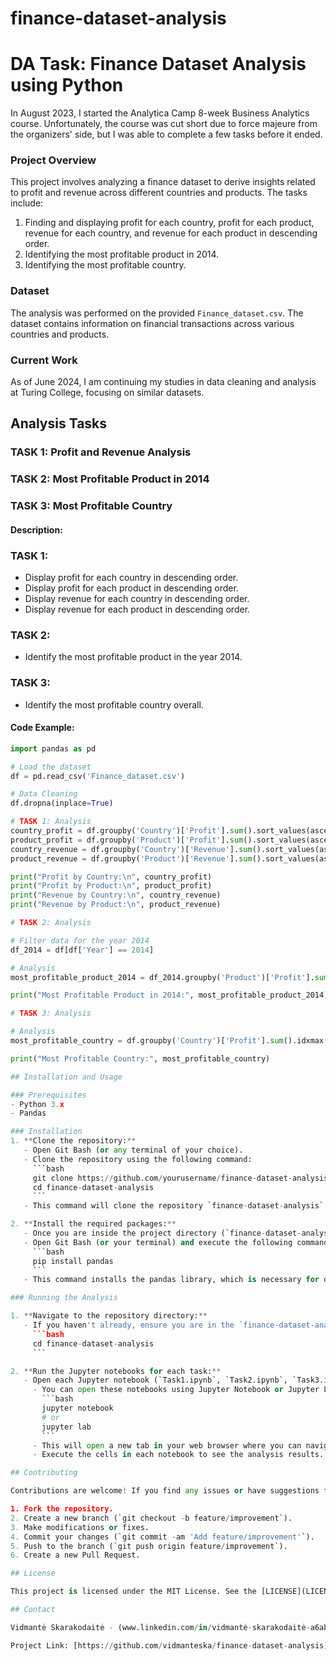 # finance-dataset-analysis

# DA Task: Finance Dataset Analysis using Python

In August 2023, I started the Analytica Camp 8-week Business Analytics course. Unfortunately, the course was cut short due to force majeure from the organizers' side, but I was able to complete a few tasks before it ended.

### Project Overview
This project involves analyzing a finance dataset to derive insights related to profit and revenue across different countries and products. The tasks include:

1. Finding and displaying profit for each country, profit for each product, revenue for each country, and revenue for each product in descending order.
2. Identifying the most profitable product in 2014.
3. Identifying the most profitable country.

### Dataset
The analysis was performed on the provided `Finance_dataset.csv`. The dataset contains information on financial transactions across various countries and products.

### Current Work
As of June 2024, I am continuing my studies in data cleaning and analysis at Turing College, focusing on similar datasets.

## Analysis Tasks

### TASK 1: Profit and Revenue Analysis
### TASK 2: Most Profitable Product in 2014
### TASK 3: Most Profitable Country

#### Description:

### TASK 1:
- Display profit for each country in descending order.
- Display profit for each product in descending order.
- Display revenue for each country in descending order.
- Display revenue for each product in descending order.

### TASK 2:
- Identify the most profitable product in the year 2014.

### TASK 3:
- Identify the most profitable country overall.

#### Code Example:
```python
import pandas as pd

# Load the dataset
df = pd.read_csv('Finance_dataset.csv')

# Data Cleaning
df.dropna(inplace=True)

# TASK 1: Analysis
country_profit = df.groupby('Country')['Profit'].sum().sort_values(ascending=False)
product_profit = df.groupby('Product')['Profit'].sum().sort_values(ascending=False)
country_revenue = df.groupby('Country')['Revenue'].sum().sort_values(ascending=False)
product_revenue = df.groupby('Product')['Revenue'].sum().sort_values(ascending=False)

print("Profit by Country:\n", country_profit)
print("Profit by Product:\n", product_profit)
print("Revenue by Country:\n", country_revenue)
print("Revenue by Product:\n", product_revenue)

# TASK 2: Analysis

# Filter data for the year 2014
df_2014 = df[df['Year'] == 2014]

# Analysis
most_profitable_product_2014 = df_2014.groupby('Product')['Profit'].sum().idxmax()

print("Most Profitable Product in 2014:", most_profitable_product_2014)

# TASK 3: Analysis

# Analysis
most_profitable_country = df.groupby('Country')['Profit'].sum().idxmax()

print("Most Profitable Country:", most_profitable_country)

## Installation and Usage

### Prerequisites
- Python 3.x
- Pandas

### Installation
1. **Clone the repository:**
   - Open Git Bash (or any terminal of your choice).
   - Clone the repository using the following command:
     ```bash
     git clone https://github.com/yourusername/finance-dataset-analysis.git
     cd finance-dataset-analysis
     ```
   - This command will clone the repository `finance-dataset-analysis` from GitHub to your local machine and then navigate into the cloned directory.

2. **Install the required packages:**
   - Once you are inside the project directory (`finance-dataset-analysis`), you need to install pandas.
   - Open Git Bash (or your terminal) and execute the following command:
     ```bash
     pip install pandas
     ```
   - This command installs the pandas library, which is necessary for data manipulation and analysis in your project.

### Running the Analysis

1. **Navigate to the repository directory:**
   - If you haven't already, ensure you are in the `finance-dataset-analysis` directory in Git Bash or your terminal:
     ```bash
     cd finance-dataset-analysis
     ```

2. **Run the Jupyter notebooks for each task:**
   - Open each Jupyter notebook (`Task1.ipynb`, `Task2.ipynb`, `Task3.ipynb`) to perform the data analysis tasks:
     - You can open these notebooks using Jupyter Notebook or Jupyter Lab. Start Jupyter Notebook or Jupyter Lab from the command line:
       ```bash
       jupyter notebook
       # or
       jupyter lab
       ```
     - This will open a new tab in your web browser where you can navigate to and open each notebook (`Task1.ipynb`, `Task2.ipynb`, `Task3.ipynb`).
     - Execute the cells in each notebook to see the analysis results.

## Contributing

Contributions are welcome! If you find any issues or have suggestions for improvements, please fork the repository and submit a pull request. Here's a general outline of how you can contribute:

1. Fork the repository.
2. Create a new branch (`git checkout -b feature/improvement`).
3. Make modifications or fixes.
4. Commit your changes (`git commit -am 'Add feature/improvement'`).
5. Push to the branch (`git push origin feature/improvement`).
6. Create a new Pull Request.

## License

This project is licensed under the MIT License. See the [LICENSE](LICENSE) file for more details.

## Contact

Vidmantė Skarakodaitė - (www.linkedin.com/in/vidmantė-skarakodaitė-a6ab27300) - vidmante.skarakodaite@gmail.com

Project Link: [https://github.com/vidmanteska/finance-dataset-analysis](https://github.com/vidmanteska/finance-dataset-analysis)
